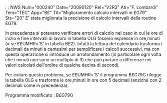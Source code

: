  :  : NWS Num="000240" Date="20090120" Rel="V2R3" Atr="F. Lombardi" Tem="TEC" App="B£" Tit="Miglioramento calcolo intervalli in £G79" Sts="20"
E' stata migliorata la precisione di calcolo intervalli della routine £G79.

In precedenza si potevano verificare errori di calcolo nel caso in cui le ore di inizio e fine intervalli di lavoro in tabella OLG fossero espresse in ore,minuti (= se ££UMHR='S' in tabella B£2).
Infatti la lettura del calendario trasforma i decimali da minuti a centesimi per semplificare i calcoli successivi, ma con questa operazione si introduce un arrotondamento (in particolare ogni volta che i minuti non sono un multiplo di 3) che può portare a differenze nei valori calcolati dell'ordine di qualche decina di secondi.

Per evitare questo problema, se ££UMHR='S' il programma B£G79G rilegge la tabella OLG e trasforma le ore,minuti in ore con 5 decimali (anzichè con 2 decimali come in precedenza).

Programma modificato :  B£G79G

